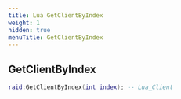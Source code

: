 ```yaml
---
title: Lua GetClientByIndex
weight: 1
hidden: true
menuTitle: GetClientByIndex
---
```

## GetClientByIndex
```lua
raid:GetClientByIndex(int index); -- Lua_Client
```